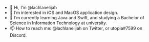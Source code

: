 - 👋 Hi, I’m @lachlanelijah
- 👀 I’m interested in iOS and MacOS application design.
- 🌱 I’m currently learning Java and Swift, and studying a Bachelor of Science in Information Technology at university.
- 📫 How to reach me: @lachlanelijah on Twitter, or utopia#7599 on Discord.

<!---
lachlanelijah/lachlanelijah is a ✨ special ✨ repository because its `README.md` (this file) appears on your GitHub profile.
You can click the Preview link to take a look at your changes.
--->
